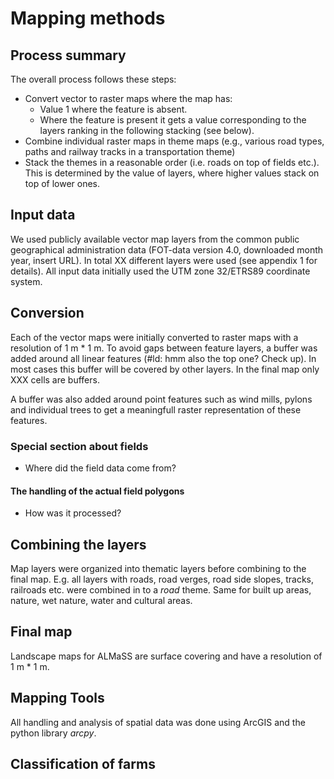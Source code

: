 # Mapping methods

## Process summary
The overall process follows these steps:
+ Convert vector to raster maps where the map has:
    * Value 1 where the feature is absent.
    * Where the feature is present it gets a value corresponding to the layers ranking in the following stacking (see below).
+ Combine individual raster maps in theme maps (e.g., various road types, paths and railway tracks in a transportation theme)
+ Stack the themes in a reasonable order (i.e. roads on top of fields etc.). This is determined by the value of layers, where higher values stack on top of lower ones.  


## Input data
We used publicly available vector map layers from the common public geographical administration data (FOT-data version 4.0, downloaded month year, insert URL). In total XX different layers were used (see appendix 1 for details). All input data  initially used the UTM zone 32/ETRS89 coordinate system.

## Conversion
Each of the vector maps were initially converted to raster maps with a resolution of 1 m * 1 m. To avoid gaps between feature layers, a buffer was added around all linear features (#ld: hmm also the top one? Check up). In most cases this buffer will be covered by other layers. In the final map only XXX cells are buffers. 

A buffer was also added around point features such as wind mills, pylons and individual trees to get a meaningfull raster representation of these features.

### Special section about fields
+ Where did the field data come from?

#### The handling of the actual field polygons
+ How was it processed?


## Combining the layers
Map layers were organized into thematic layers before combining to the final map. E.g. all layers with roads, road verges, road side slopes, tracks, railroads etc. were combined in to a *road* theme. Same for built up areas, nature, wet nature, water and cultural areas. 

## Final map
Landscape maps for ALMaSS are surface covering and have a resolution of 1 m * 1 m. 

## Mapping Tools
All handling and analysis of spatial data was done using ArcGIS and the python library *arcpy*. 

## Classification of farms
